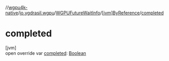 //[wgpu4k-native](../../../../index.md)/[io.ygdrasil.wgpu](../../index.md)/[WGPUFutureWaitInfo](../index.md)/[[jvm]ByReference](index.md)/[completed](completed.md)

# completed

[jvm]\
open override var [completed](completed.md): [Boolean](https://kotlinlang.org/api/core/kotlin-stdlib/kotlin/-boolean/index.html)